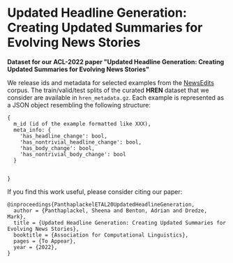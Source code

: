 # Updated Headline Generation: Creating Updated Summaries for Evolving News Stories

**Dataset for our ACL-2022 paper "Updated Headline Generation: Creating Updated Summaries for Evolving News Stories"**

We release ids and metadata for selected examples from the [NewsEdits](https://arxiv.org/abs/2104.09647) corpus. The train/valid/test splits of the curated **HREN** dataset that we consider are available in `hren_metadata.gz`. Each example is represented as a JSON object resembling the following structure:

```
{
  m_id (id of the example formatted like XXX),
  meta_info: {
    'has_headline_change': bool,
    'has_nontrivial_headline_change': bool,
    'has_body_change': bool,
    'has_nontrivial_body_change': bool
  }


}
```


If you find this work useful, please consider citing our paper:

```
@inproceedings{PanthaplackelETAL20UpdatedHeadlineGeneration,
  author = {Panthaplackel, Sheena and Benton, Adrian and Dredze, Mark},
  title = {Updated Headline Generation: Creating Updated Summaries for Evolving News Stories},
  booktitle = {Association for Computational Linguistics},
  pages = {To Appear},
  year = {2022},
}
```
